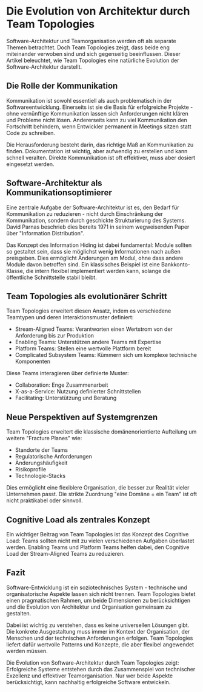 # Die Evolution von Architektur durch Team Topologies

Software-Architektur und Teamorganisation werden oft als separate Themen betrachtet. Doch Team Topologies zeigt, dass beide eng miteinander verwoben sind und sich gegenseitig beeinflussen. Dieser Artikel beleuchtet, wie Team Topologies eine natürliche Evolution der Software-Architektur darstellt.

## Die Rolle der Kommunikation

Kommunikation ist sowohl essentiell als auch problematisch in der Softwareentwicklung. Einerseits ist sie die Basis für erfolgreiche Projekte - ohne vernünftige Kommunikation lassen sich Anforderungen nicht klären und Probleme nicht lösen. Andererseits kann zu viel Kommunikation den Fortschritt behindern, wenn Entwickler permanent in Meetings sitzen statt Code zu schreiben.

Die Herausforderung besteht darin, das richtige Maß an Kommunikation zu finden. Dokumentation ist wichtig, aber aufwendig zu erstellen und kann schnell veralten. Direkte Kommunikation ist oft effektiver, muss aber dosiert eingesetzt werden.

## Software-Architektur als Kommunikationsoptimierer

Eine zentrale Aufgabe der Software-Architektur ist es, den Bedarf für Kommunikation zu reduzieren - nicht durch Einschränkung der Kommunikation, sondern durch geschickte Strukturierung des Systems. David Parnas beschrieb dies bereits 1971 in seinem wegweisenden Paper über "Information Distribution".

Das Konzept des Information Hiding ist dabei fundamental: Module sollten so gestaltet sein, dass sie möglichst wenig Informationen nach außen preisgeben. Dies ermöglicht Änderungen am Modul, ohne dass andere Module davon betroffen sind. Ein klassisches Beispiel ist eine Bankkonto-Klasse, die intern flexibel implementiert werden kann, solange die öffentliche Schnittstelle stabil bleibt.

## Team Topologies als evolutionärer Schritt

Team Topologies erweitert diesen Ansatz, indem es verschiedene Teamtypen und deren Interaktionsmuster definiert:

- Stream-Aligned Teams: Verantworten einen Wertstrom von der Anforderung bis zur Produktion
- Enabling Teams: Unterstützen andere Teams mit Expertise
- Platform Teams: Stellen eine wertvolle Plattform bereit
- Complicated Subsystem Teams: Kümmern sich um komplexe technische Komponenten

Diese Teams interagieren über definierte Muster:
- Collaboration: Enge Zusammenarbeit
- X-as-a-Service: Nutzung definierter Schnittstellen
- Facilitating: Unterstützung und Beratung

## Neue Perspektiven auf Systemgrenzen

Team Topologies erweitert die klassische domänenorientierte Aufteilung um weitere "Fracture Planes" wie:
- Standorte der Teams
- Regulatorische Anforderungen  
- Änderungshäufigkeit
- Risikoprofile
- Technologie-Stacks

Dies ermöglicht eine flexiblere Organisation, die besser zur Realität vieler Unternehmen passt. Die strikte Zuordnung "eine Domäne = ein Team" ist oft nicht praktikabel oder sinnvoll.

## Cognitive Load als zentrales Konzept

Ein wichtiger Beitrag von Team Topologies ist das Konzept des Cognitive Load: Teams sollten nicht mit zu vielen verschiedenen Aufgaben überlastet werden. Enabling Teams und Platform Teams helfen dabei, den Cognitive Load der Stream-Aligned Teams zu reduzieren.

## Fazit

Software-Entwicklung ist ein soziotechnisches System - technische und organisatorische Aspekte lassen sich nicht trennen. Team Topologies bietet einen pragmatischen Rahmen, um beide Dimensionen zu berücksichtigen und die Evolution von Architektur und Organisation gemeinsam zu gestalten.

Dabei ist wichtig zu verstehen, dass es keine universellen Lösungen gibt. Die konkrete Ausgestaltung muss immer im Kontext der Organisation, der Menschen und der technischen Anforderungen erfolgen. Team Topologies liefert dafür wertvolle Patterns und Konzepte, die aber flexibel angewendet werden müssen.

Die Evolution von Software-Architektur durch Team Topologies zeigt: Erfolgreiche Systeme entstehen durch das Zusammenspiel von technischer Exzellenz und effektiver Teamorganisation. Nur wer beide Aspekte berücksichtigt, kann nachhaltig erfolgreiche Software entwickeln.